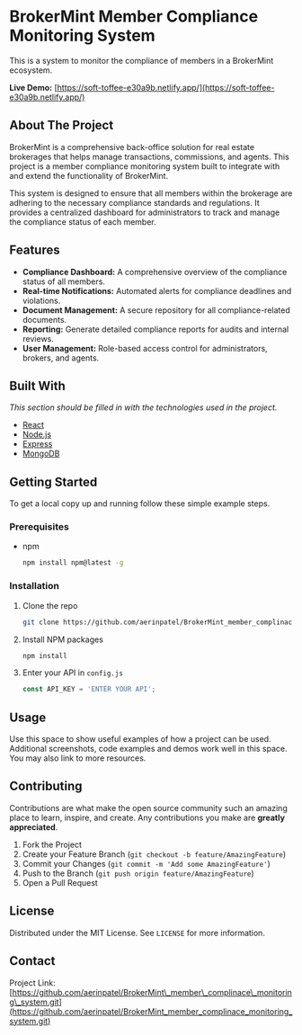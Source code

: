 # BrokerMint Member Compliance Monitoring System

This is a system to monitor the compliance of members in a BrokerMint ecosystem.

**Live Demo:** [https://soft-toffee-e30a9b.netlify.app/](https://soft-toffee-e30a9b.netlify.app/)

## About The Project

BrokerMint is a comprehensive back-office solution for real estate brokerages that helps manage transactions, commissions, and agents. This project is a member compliance monitoring system built to integrate with and extend the functionality of BrokerMint.

This system is designed to ensure that all members within the brokerage are adhering to the necessary compliance standards and regulations. It provides a centralized dashboard for administrators to track and manage the compliance status of each member.

## Features

  * **Compliance Dashboard:** A comprehensive overview of the compliance status of all members.
  * **Real-time Notifications:** Automated alerts for compliance deadlines and violations.
  * **Document Management:** A secure repository for all compliance-related documents.
  * **Reporting:** Generate detailed compliance reports for audits and internal reviews.
  * **User Management:** Role-based access control for administrators, brokers, and agents.

## Built With

*This section should be filled in with the technologies used in the project.*

  * [React](https://reactjs.org/)
  * [Node.js](https://nodejs.org/)
  * [Express](https://expressjs.com/)
  * [MongoDB](https://www.mongodb.com/)

## Getting Started

To get a local copy up and running follow these simple example steps.

### Prerequisites

  * npm
    ```sh
    npm install npm@latest -g
    ```

### Installation

1.  Clone the repo
    ```sh
    git clone https://github.com/aerinpatel/BrokerMint_member_complinace_monitoring_system.git
    ```
2.  Install NPM packages
    ```sh
    npm install
    ```
3.  Enter your API in `config.js`
    ```js
    const API_KEY = 'ENTER YOUR API';
    ```

## Usage

Use this space to show useful examples of how a project can be used. Additional screenshots, code examples and demos work well in this space. You may also link to more resources.

## Contributing

Contributions are what make the open source community such an amazing place to learn, inspire, and create. Any contributions you make are **greatly appreciated**.

1.  Fork the Project
2.  Create your Feature Branch (`git checkout -b feature/AmazingFeature`)
3.  Commit your Changes (`git commit -m 'Add some AmazingFeature'`)
4.  Push to the Branch (`git push origin feature/AmazingFeature`)
5.  Open a Pull Request

## License

Distributed under the MIT License. See `LICENSE` for more information.

## Contact


Project Link: [https://github.com/aerinpatel/BrokerMint\_member\_complinace\_monitoring\_system.git](https://github.com/aerinpatel/BrokerMint_member_complinace_monitoring_system.git)

